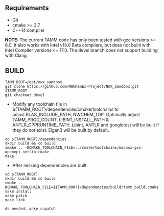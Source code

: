 
Requirements
------------
- Git
- cmake >= 3.7
- C++14 compiler

**NOTE:** The current TAMM code has only been tested with gcc versions >= 6.0.
It also works with Intel v18.0 Beta compilers, but does not build with Intel Compiler versions <= 17.0.  The devel branch does not support building with Clang.


BUILD
-----

```
TAMM_ROOT=/opt/nwx_sandbox  
git clone https://github.com/NWChemEx-Project/NWX_Sandbox.git $TAMM_ROOT  
git checkout devel
```

- Modify any toolchain file in ${TAMM_ROOT}/dependencies/cmake/toolchains to  
 adjust BLAS_INCLUDE_PATH, NWCHEM_TOP. Optionally adjust TAMM_PROC_COUNT,
 LIBINT_INSTALL_PATH & ANTLR_CPPRUNTIME_PATH. Libint, ANTLR and googletest will be
 built if they do not exist. Eigen3 will be built by default.


```
cd ${TAMM_ROOT}/dependencies  
mkdir build && cd build  
cmake .. -DCMAKE_TOOLCHAIN_FILE=../cmake/toolchains/macosx-gcc-openmpi-netlib.cmake
make  
```

- After missing dependencies are built:

```
cd ${TAMM_ROOT}  
mkdir build && cd build  
cmake .. -DCMAKE_TOOLCHAIN_FILE=${TAMM_ROOT}/dependencies/build/tamm_build.cmake  
make install
make patch
make link

As needed: make unpatch
```
